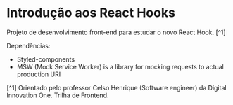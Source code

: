 # Introdução aos React Hooks


Projeto de desenvolvimento front-end para estudar o novo React Hook. [^1]


Dependências:

- Styled-components
- MSW (Mock Service Worker) is a library for mocking requests to actual production URI




[^1] Orientado pelo professor Celso Henrique (Software engineer) da Digital Innovation One. Trilha de Frontend.











